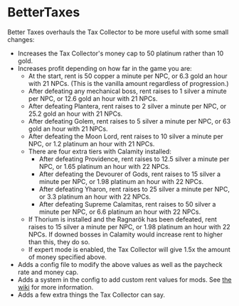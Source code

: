 # BetterTaxes
Better Taxes overhauls the Tax Collector to be more useful with some small changes:
* Increases the Tax Collector's money cap to 50 platinum rather than 10 gold.
* Increases profit depending on how far in the game you are:
    * At the start, rent is 50 copper a minute per NPC, or 6.3 gold an hour with 21 NPCs. (This is the vanilla amount regardless of progression.)
    * After defeating any mechanical boss, rent raises to 1 silver a minute per NPC, or 12.6 gold an hour with 21 NPCs.
    * After defeating Plantera, rent raises to 2 silver a minute per NPC, or 25.2 gold an hour with 21 NPCs.
    * After defeating Golem, rent raises to 5 silver a minute per NPC, or 63 gold an hour with 21 NPCs.
    * After defeating the Moon Lord, rent raises to 10 silver a minute per NPC, or 1.2 platinum an hour with 21 NPCs.
    * There are four extra tiers with Calamity installed:
        * After defeating Providence, rent raises to 12.5 silver a minute per NPC, or 1.65 platinum an hour with 22 NPCs.
        * After defeating the Devourer of Gods, rent raises to 15 silver a minute per NPC, or 1.98 platinum an hour with 22 NPCs.
        * After defeating Yharon, rent raises to 25 silver a minute per NPC, or 3.3 platinum an hour with 22 NPCs.
        * After defeating Supreme Calamitas, rent raises to 50 silver a minute per NPC, or 6.6 platinum an hour with 22 NPCs.
    * If Thorium is installed and the Ragnarök has been defeated, rent raises to 15 silver a minute per NPC, or 1.98 platinum an hour with 22 NPCs. If downed bosses in Calamity would increase rent to higher than this, they do so.
    * If expert mode is enabled, the Tax Collector will give 1.5x the amount of money specified above.
* Adds a config file to modify the above values as well as the paycheck rate and money cap.
* Adds a system in the config to add custom rent values for mods. See [the wiki](https://github.com/atenfyr/bettertaxes/wiki) for more information.
* Adds a few extra things the Tax Collector can say.